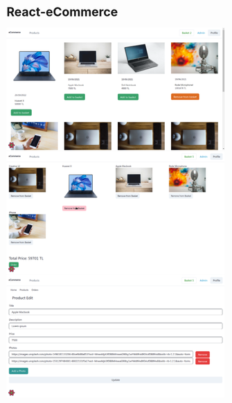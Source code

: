 # React-eCommerce
![eCommerce-products](./img/products.png)
![eCommerce-cart](./img/cart.png)
![eCommerce-edit](./img/edit.png)